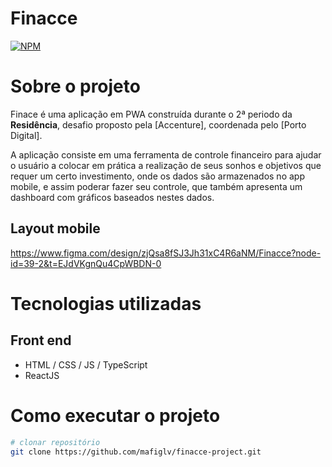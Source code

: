 # Finacce
[![NPM](https://img.shields.io/npm/l/react)](https://github.com/ervissonvidal/readme-finacce/blob/main/LICENSE) 

# Sobre o projeto


Finace é uma aplicação em PWA construída durante o 2ª periodo da **Residência**, desafio proposto pela [Accenture], coordenada pelo [Porto Digital].

A aplicação consiste em uma ferramenta de controle financeiro para ajudar o usuário a colocar em prática a realização de seus sonhos e objetivos que requer um certo investimento, onde os dados são armazenados no app mobile, e assim poderar fazer seu controle, que também apresenta um dashboard com gráficos baseados nestes dados.

## Layout mobile
https://www.figma.com/design/zjQsa8fSJ3Jh31xC4R6aNM/Finacce?node-id=39-2&t=EJdVKgnQu4CpWBDN-0



# Tecnologias utilizadas
## Front end
- HTML / CSS / JS / TypeScript
- ReactJS

# Como executar o projeto

```bash
# clonar repositório
git clone https://github.com/mafiglv/finacce-project.git

